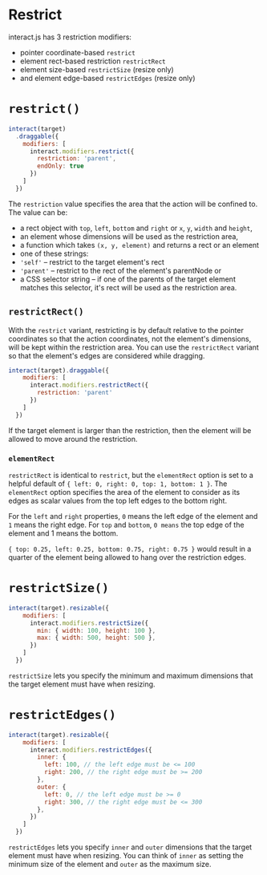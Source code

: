 Restrict
========

interact.js has 3 restriction modifiers:

  - pointer coordinate-based `restrict`
  - element rect-based restriction `restrictRect`
  - element size-based `restrictSize` (resize only)
  - and element edge-based `restrictEdges` (resize only)

`restrict()`
============

```javascript
interact(target)
  .draggable({
    modifiers: [
      interact.modifiers.restrict({
        restriction: 'parent',
        endOnly: true
      })
    ]
  })
```

The `restriction` value specifies the area that the action will be confined to.
The value can be:

 - a rect object with `top`, `left`, `bottom` and `right` or `x`, `y`,
 `width` and `height`,
 - an element whose dimensions will be used as the restriction area,
 - a function which takes `(x, y, element)` and returns a rect or an element
 - one of these strings:
  - `'self'` – restrict to the target element's rect
  - `'parent'` – restrict to the rect of the element's parentNode or
 - a CSS selector string – if one of the parents of the target element matches
 this selector, it's rect will be used as the restriction area.

`restrictRect()`
----------------

With the `restrict` variant, restricting is by default relative to the pointer
coordinates so that the action coordinates, not the element's dimensions, will
be kept within the restriction area. You can use the `restrictRect` variant so
that the element's edges are considered while dragging.

```javascript
interact(target).draggable({
    modifiers: [
      interact.modifiers.restrictRect({
        restriction: 'parent'
      })
    ]
  })
```

If the target element is larger than the restriction, then the element will be
allowed to move around the restriction.

### `elementRect`

`restrictRect` is identical to `restrict`, but the `elementRect` option is set
to a helpful default of `{ left: 0, right: 0, top: 1, bottom: 1 }`. The
`elementRect` option specifies the area of the element to consider as its edges
as scalar values from the top left edges to the bottom right.

For the `left` and `right` properties, `0` means the left edge of the element
and `1` means the right edge. For `top` and `bottom`, `0 means` the top edge of
the element and 1 means the bottom.

`{ top: 0.25, left: 0.25, bottom: 0.75, right: 0.75 }` would result in a quarter
of the element being allowed to hang over the restriction edges.

`restrictSize()`
================

```javascript
interact(target).resizable({
    modifiers: [
      interact.modifiers.restrictSize({
        min: { width: 100, height: 100 },
        max: { width: 500, height: 500 },
      })
    ]
  })
```

`restrictSize` lets you specify the minimum and maximum dimensions that the
target element must have when resizing.

`restrictEdges()`
=================

```javascript
interact(target).resizable({
    modifiers: [
      interact.modifiers.restrictEdges({
        inner: {
          left: 100, // the left edge must be <= 100
          right: 200, // the right edge must be >= 200
        },
        outer: {
          left: 0, // the left edge must be >= 0
          right: 300, // the right edge must be <= 300
        },
      })
    ]
  })
```

`restrictEdges` lets you specify `inner` and `outer` dimensions that the target
element must have when resizing. You can think of `inner` as setting the minimum
size of the element and `outer` as the maximum size.
